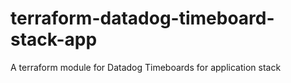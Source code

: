 # terraform-datadog-timeboard-stack-app
A terraform module for Datadog Timeboards for application stack
